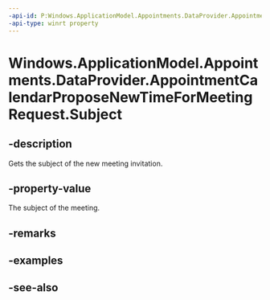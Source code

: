 ----api-id: P:Windows.ApplicationModel.Appointments.DataProvider.AppointmentCalendarProposeNewTimeForMeetingRequest.Subject
-api-type: winrt property
---<!-- Property syntaxpublic string Subject { get; }--># Windows.ApplicationModel.Appointments.DataProvider.AppointmentCalendarProposeNewTimeForMeetingRequest.Subject## -descriptionGets the subject of the new meeting invitation.## -property-valueThe subject of the meeting.## -remarks## -examples## -see-also